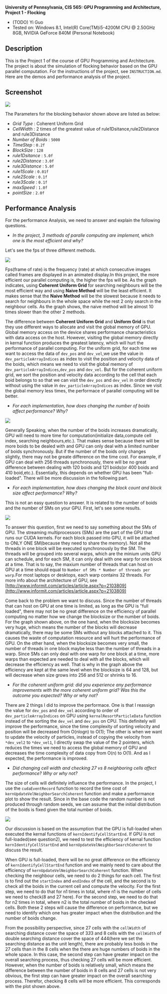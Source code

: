 **University of Pennsylvania, CIS 565: GPU Programming and Architecture,
Project 1 - Flocking**

* (TODO) Yi Guo
* Tested on:  Windows 8.1, Intel(R) Core(TM)i5-4200M CPU @ 2.50GHz 8GB, NVIDIA GeForce 840M (Personal Notebook)

## Description
     
This is the Project 1 of the course of GPU Programming and Architecture. The project is about the simulation of flocking behavior based on the GPU parallel computation. For the instructions of the project, see `INSTRUCTION.md`. Here are the demos and performance analysis of the project.
           
## Screenshot 
         
![](./images/mini_demo.gif)
    
The  Parameters for the blocking behavior shown above are listed as below:
* *Grid Type* : Coherent Uniform Grid
* *CellWidth* : 2 times of the greatest value of rule1Dsitance,rule2Distance and rule3Distance
* *Number of Boids* : `5000`
* *TimeStep* : `0.2f` 
* *BlockSize* : `128`
* *rule1Dsitance* : `5.0f`
* *rule2Distance* : `3.0f`
* *rule3Distance* : `5.0f`
* *rule1Scale* : `0.01f`
* *rule2Scale* : `0.1f`
* *rule3Scale* : `0.1f`
* *maxSpeed* : `1.0f`
* *pointSize* : `2.0f`

## Performance Analysis

For the performance Analysis, we need to answer and explain the following questions.

* *In the project, 3 methods of paralle computing are implement, which one is the most efficient and why?*

Let's see the fps of three different methods.

![](./images/DifferentMethodComparison.png)

Fps(frame of rate) is the frequency (rate) at which consecutive images called frames are displayed in an animated display.In this project, the more efficient our parallel computing is, the higher the fps will be. As the graph indicates, using **Coherent Uniform Grid** for searching neighbours will be the most efficient way and using **Naive Method** will be the least efficient. It makes sense that the **Naive Method** will be the slowest because it needs to search for neighbours in the whole space while the rest 2 only search in the neighbour cells. As the graph shows, the naive method will be almost 10 times slower than the other 2 methods.

The difference between **Coherent Uniform Grid** and **Uniform Grid** is that they use different ways to allocate and visit the global memory of GPU. Global memory access on the device shares performance characteristics with data access on the host. However, visiting the global memory directly in kernal function produces the greatest latency, which will hurt the performance of parallel computing. For the uniform grid, for each time we want to access the data of `dev_pos` and `dev_vel`,we use the value in `dev_particleArrayIndices` as index to visit the position and velocity data of the boids, which means we need to visit the global memory of `dev_particleArrayIndices`,`dev_pos` and `dev_vel`. But for the coherent uniform grid, we sort the position and velocity data according to the cell that each boid belongs to so that we can visit the `dev_pos` and `dev_vel` in order directly without using the value in `dev_particleArrayIndices` as index. Since we visit the global memory less times, the performace of parallel computing will be better.

      
     
* *For each implementation, how does changing the number of boids affect performance? Why?*
     
![](./images/DifferentBoidsNumComparison.png)

Generally Speaking, when the number of the boids increases dramatically, GPU will need to more time for computation(initialize data,compute cell index, searching neighbours,etc.). That makes sense because there will be more boids to be dealed with and GPU can only deal with a limited number of boids synchronously. But if the number of the boids only changes slightly, there may not be greate difference on the time cost. For example, if GPU can deal with 256 threads synchronously, there will be no great difference between dealing with 120 boids and 121 boids(or 400 boids and 410 boid,etc.). Essentially, this depends on whether GPU has been "full-loaded". There will be more discussion in the following part.



        
* *For each implementation, how does changing the block count and block size affect performance? Why?*

This is not an easy question to answer. It is related to the number of boids and the number of SMs on your GPU. First, let's see some results.
     
![](./images/DifferentBlockSizeComparison.png)
       
To answer this question, first we need to say something about the SMs of GPU. The streaming multiprocessors (SMs) are the part of the GPU that runs our CUDA kernels. For each block passed into GPU, it will be attached to ONLY ONE SM(because they need to share the memory). Not all the threads in one block will be executed synchronously by the SM. The threads will be grouped into several warps, which are the minium units GPU can schedule, and for each SM, it can only deal with one warp for one block at a time. That is to say, the maxium number of threads that can host on GPU at a time should equal to `Number of SMs * Number of threads per warp`.For most laptops or desktops, each warp contains 32 threads. For more info about the architecture of GPU, see [http://www.informit.com/articles/article.aspx?p=2103809](http://www.informit.com/articles/article.aspx?p=2103809)

Come back to the problem we want to discuss. Since the number of threads that can host on GPU at one time is limited, as long as the GPU is "full loaded", there may not be no great difference on the efficiency of parallel computing no matter how we change the blocksize or the number of boids. For the graph shown above, on the one hand, when the blocksize becomes very huge, which means the number of the blocks will decrease dramatically, there may be some SMs without any blocks attached to it. This causes the waste of computation resource and will hurt the performance of GPU. On the other hand, when the blocksize becomes very small, the number of threads in one block maybe less than the number of threads in a warp. Since SMs can only deal with one warp for one block at a time, more warps than expected are needed to deal with all the blocks, which will decrease the efficiency as well. That is why in the graph above the efficiency are kept at the same level when the blocksize is 64 and 128, but will decrease when size grows into 256 and 512 or shrinks to 16.


* *For the coherent uniform grid: did you experience any performance improvements with the more coherent uniform grid? Was this the outcome you expected? Why or why not?*

There are 2 things I did to improve the performace. One is that I reassign the value for `dev_pos` and `dev_vel` according to order of `dev_particleArrayIndices` on GPU using `kernalResortParticleData` function instead of the sorting the `dev_vel` and `dev_pos` on CPU. This definitely will improve the performance, since the time complexity of sorting velocity and position will be decreased from O(nlogn) to O(1); The other is when we want to update the velocity of particles, instead of copying the velocity from `*dev_vel2` to `*dev_vel1`, I directly swap the value of the 2 pointers, which reduces the times we need to access the global memory of GPU and decreases the time complexity of data copy from O(n) to O(1). And as I expected, the performance is improved.
     

* *Did changing cell width and checking 27 vs 8 neighboring cells affect performance? Why or why not?*

The size of cells will definitely influence the performance. In the project, I use the `cudaEventRecord` function to record the time cost of `kernUpdateVelNeighborSearchCoherent` function and make a performance plot to show the result. Since in the base code the random number is not produced through random seeds, we can assume that the initial distribution of the boids is fixed given the total number of boids.

![](./images/SearchingEfficiencyComparison.png)
       
Our discussion is based on the assumption that the GPU is full-loaded when executed the kernal functions of `kernIdentifyCellStartEnd`. If GPU is not full-loaded(see question2), we need to test the efficiency of kernal function `kernIdentifyCellStartEnd` and `kernUpdateVelNeighborSearchCoherent` to discuss the result.

When GPU is full-loaded, there will be no great difference on the efficiency of `kernIdentifyCellStartEnd` function and we mainly need to care about the efficiency of `kernUpdateVelNeighborSearchCoherent` function. When checking the neighbour cells, we need to do 2 things for each cell. The first is to find out the `startIndex` and `endIndex` of the cell, and the second is to check all the boids in the current cell and compute the velocity. For the first step, we need to do that for n1 times in total, where n1 is the number of cells we need to check(8 and 27 here). For the second step, we need to do that for n2 times in total, where n2 is the total number of boids in the checked cells. Both these 2 steps will cause the difference on performance, but we need to identify which one has greater impact when the distribution and the number of boids change.

From the possibility perspective, since 27 cells with the `cellWidth` of searching distance cover the space of 3*3*3 and 8 cells with the `cellWidth` of double searching distance cover the space of 4*4*4(here we set the searching distance as the unit length), there are probably less boids in the 27 cells than in the 8 cells when the there are huge numbers of boids in the whole space. In this case, the second step can have greater impact on the overall searching process, thus checking 27 cells will be more efficient. However, when the number of boids is relatively small, which means the difference between the number of boids in 8 cells and 27 cells is not very obvious, the first step can have greater impact on the overall searching process. Therefor, checking 8 cells will be more efficient. This corresponds with the plot shown above.
